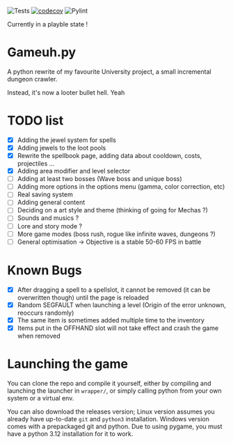 ![Tests](https://github.com/NolanMascrier/Gameuh.py/actions/workflows/tests.yml/badge.svg) [![codecov](https://codecov.io/gh/NolanMascrier/Gameuh.py/branch/main/graph/badge.svg)](https://codecov.io/gh/NolanMascrier/Gameuh.py) ![Pylint](https://img.shields.io/endpoint?url=https://raw.githubusercontent.com/NolanMascrier/Gameuh.py/refs/heads/gh-pages/pylint-badge.json?refresh=true)

Currently in a playble state !
# Gameuh.py
A python rewrite of my favourite University project, a small incremental dungeon crawler.

Instead, it's now a looter bullet hell. Yeah
# TODO list
- [x] Adding the jewel system for spells
- [x] Adding jewels to the loot pools
- [x] Rewrite the spellbook page, adding data about cooldown, costs, projectiles ...
- [x] Adding area modifier and level selector
- [ ] Adding at least two bosses (Wave boss and unique boss)
- [ ] Adding more options in the options menu (gamma, color correction, etc)
- [ ] Real saving system
- [ ] Adding general content
- [ ] Deciding on a art style and theme (thinking of going for Mechas ?)
- [ ] Sounds and musics ?
- [ ] Lore and story mode ?
- [ ] More game modes (boss rush, rogue like infinite waves, dungeons ?)
- [ ] General optimisation -> Objective is a stable 50-60 FPS in battle

# Known Bugs
- [x] After dragging a spell to a spellslot, it cannot be removed (it can be overwritten though) until the page is reloaded
- [x] Random SEGFAULT when launching a level (Origin of the error unknown, reoccurs randomly)
- [x] The same item is sometimes added multiple time to the inventory
- [x] Items put in the OFFHAND slot will not take effect and crash the game when removed

# Launching the game
You can clone the repo and compile it yourself, either by compiling and launching the launcher in `wrapper/`, or simply calling python from your own system or a virtual env.

You can also download the releases version; Linux version assumes you already have up-to-date `git` and `python3` installation. Windows version comes with a prepackaged git and python. Due to using pygame, you must have a python 3.12 installation for it to work.
